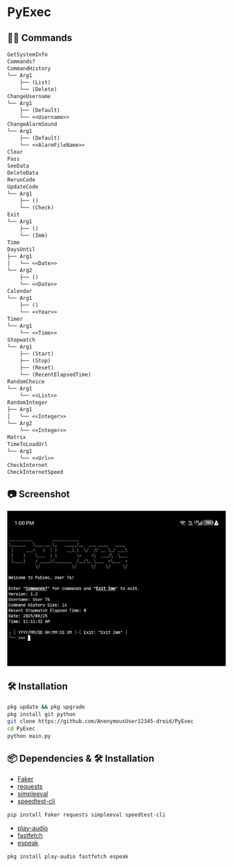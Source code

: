 # PyExec

## 🧑‍💻 Commands

```plain
GetSystemInfo
Commands?
CommandHistory
└── Arg1
    ├── (List)
    └── (Delete)
ChangeUsername
└── Arg1
    ├── (Default)
    └── <<Username>>
ChangeAlarmSound
└── Arg1
    ├── (Default)
    └── <<AlarmFileName>>
Clear
Pass
SeeData
DeleteData
RerunCode
UpdateCode
└── Arg1
    ├── ()
    └── (Check)
Exit
└── Arg1
    ├── ()
    └── (Imm)
Time
DaysUntil
├── Arg1
│   └── <<Date>>
└── Arg2
    ├── ()
    └── <<Date>>
Calendar
└── Arg1
    ├── ()
    └── <<Year>>
Timer
└── Arg1
    └── <<Time>>
Stopwatch
└── Arg1
    ├── (Start)
    ├── (Stop)
    ├── (Reset)
    └── (RecentElapsedTime)
RandomChoice
└── Arg1
    └── <<List>>
RandomInteger
├── Arg1
│   └── <<Integer>>
└── Arg2
    └── <<Integer>>
Matrix
TimeToLoadUrl
└── Arg1
    └── <<Url>>
CheckInternet
CheckInternetSpeed
```
## 📷 Screenshot

![screenshot](screenshot.png)

## 🛠️ Installation

```bash
pkg update && pkg upgrade
pkg install git python
git clone https://github.com/AnonymousUser12345-droid/PyExec
cd PyExec
python main.py
```

## 📦 Dependencies & 🛠️ Installation

- [Faker](https://pypi.org/project/Faker)
- [requests](https://pypi.org/project/requests/)
- [simpleeval](https://pypi.org/project/simpleeval/)
- [speedtest-cli](https://pypi.org/project/speedtest-cli/)
```bash
pip install Faker requests simpleeval speedtest-cli
```
- [play-audio](https://github.com/termux/play-audio)
- [fastfetch](https://github.com/fastfetch-cli/fastfetch)
- [espeak](https://github.com/espeak-ng/espeak-ng)
```bash
pkg install play-audio fastfetch espeak
```
